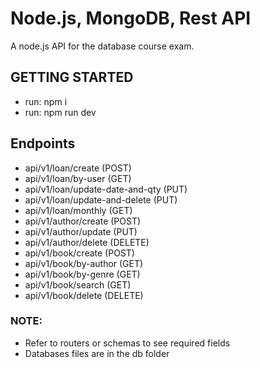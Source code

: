 # Node.js, MongoDB, Rest API
A node.js API for the database course exam.

## GETTING STARTED

- run: npm i
- run: npm run dev
  
## Endpoints

- api/v1/loan/create (POST)
- api/v1/loan/by-user (GET)
- api/v1/loan/update-date-and-qty (PUT)
- api/v1/loan/update-and-delete (PUT)
- api/v1/loan/monthly (GET)
- api/v1/author/create (POST)
- api/v1/author/update (PUT)
- api/v1/author/delete (DELETE)
- api/v1/book/create (POST)
- api/v1/book/by-author (GET)
- api/v1/book/by-genre (GET)
- api/v1/book/search (GET)
- api/v1/book/delete (DELETE)
<!-- - api/v1/book/update (PUT)-->

### NOTE: 

- Refer to routers or schemas to see required fields
- Databases files are in the db folder

